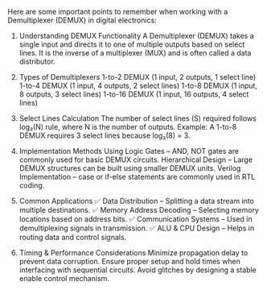 Here are some important points to remember when working with a Demultiplexer (DEMUX) in digital electronics:

1. Understanding DEMUX Functionality
A Demultiplexer (DEMUX) takes a single input and directs it to one of multiple outputs based on select lines.
It is the inverse of a multiplexer (MUX) and is often called a data distributor.

2. Types of Demultiplexers
1-to-2 DEMUX (1 input, 2 outputs, 1 select line)
1-to-4 DEMUX (1 input, 4 outputs, 2 select lines)
1-to-8 DEMUX (1 input, 8 outputs, 3 select lines)
1-to-16 DEMUX (1 input, 16 outputs, 4 select lines)

3. Select Lines Calculation
The number of select lines (S) required follows log₂(N) rule, where N is the number of outputs.
Example: A 1-to-8 DEMUX requires 3 select lines because log₂(8) = 3.

4. Implementation Methods
Using Logic Gates – AND, NOT gates are commonly used for basic DEMUX circuits.
Hierarchical Design – Large DEMUX structures can be built using smaller DEMUX units.
Verilog Implementation – case or if-else statements are commonly used in RTL coding.

5. Common Applications
✅ Data Distribution – Splitting a data stream into multiple destinations.
✅ Memory Address Decoding – Selecting memory locations based on address bits.
✅ Communication Systems – Used in demultiplexing signals in transmission.
✅ ALU & CPU Design – Helps in routing data and control signals.

6. Timing & Performance Considerations
Minimize propagation delay to prevent data corruption.
Ensure proper setup and hold times when interfacing with sequential circuits.
Avoid glitches by designing a stable enable control mechanism.
